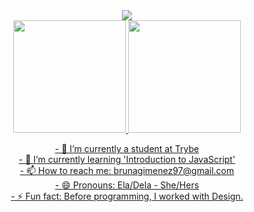 <div align="center">
  <a href="https://github.com/brunagimenez">
  <img src="Photo/git.gif"/>
</div>
<div align="center">
  <a href="https://github.com/brunagimenez">
  <img height="180em" src="https://github-readme-stats.vercel.app/api?username=brunagimenez&show_icons=true&theme=dark&include_all_commits=true&count_private=true"/>
  <img height="180em" src="https://github-readme-stats.vercel.app/api/top-langs/?username=brunagimenez&layout=compact&langs_count=7&theme=dark"/>
</div>
<p align="center">
  - 🔭 I’m currently a student at Trybe</br>
  - 🌱 I’m currently learning 'Introduction to JavaScript'</br>
  - 📫 How to reach me: brunagimenez97@gmail.com</br>
  - 😄 Pronouns: Ela/Dela - She/Hers</br>
  - ⚡ Fun fact: Before programming, I worked with Design.
</p>

